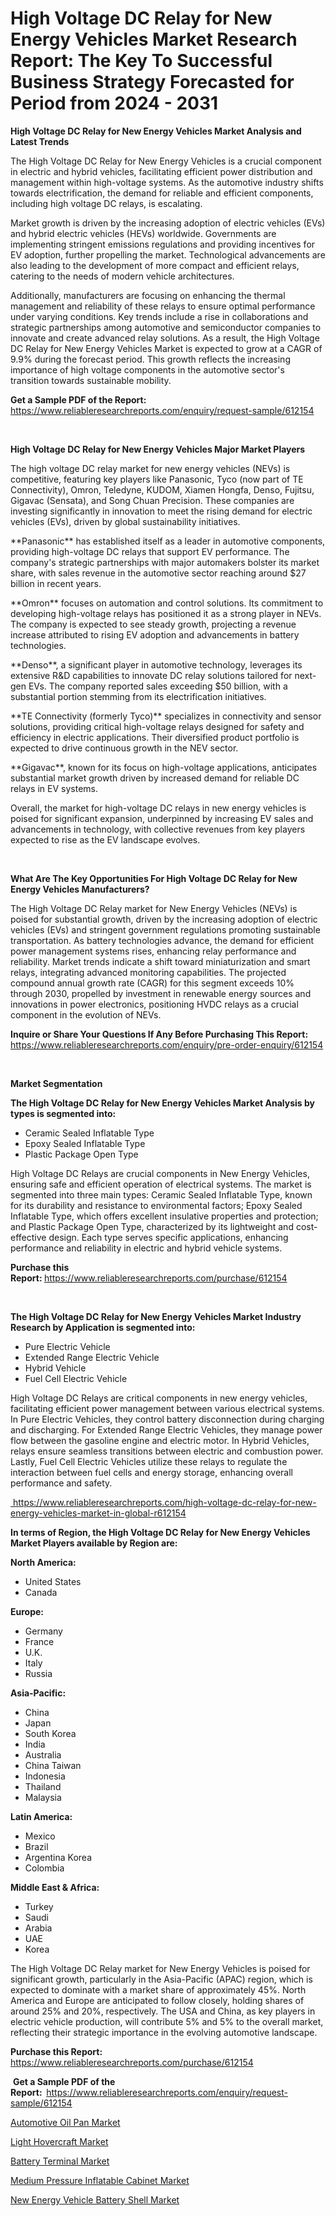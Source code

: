 <p><h1>High Voltage DC Relay for New Energy Vehicles Market Research Report: The Key To Successful Business Strategy Forecasted for Period from 2024 - 2031</h1></p><p><strong>High Voltage DC Relay for New Energy Vehicles Market Analysis and Latest Trends</strong></p>
<p><p>The High Voltage DC Relay for New Energy Vehicles is a crucial component in electric and hybrid vehicles, facilitating efficient power distribution and management within high-voltage systems. As the automotive industry shifts towards electrification, the demand for reliable and efficient components, including high voltage DC relays, is escalating. </p><p>Market growth is driven by the increasing adoption of electric vehicles (EVs) and hybrid electric vehicles (HEVs) worldwide. Governments are implementing stringent emissions regulations and providing incentives for EV adoption, further propelling the market. Technological advancements are also leading to the development of more compact and efficient relays, catering to the needs of modern vehicle architectures.</p><p>Additionally, manufacturers are focusing on enhancing the thermal management and reliability of these relays to ensure optimal performance under varying conditions. Key trends include a rise in collaborations and strategic partnerships among automotive and semiconductor companies to innovate and create advanced relay solutions. As a result, the High Voltage DC Relay for New Energy Vehicles Market is expected to grow at a CAGR of 9.9% during the forecast period. This growth reflects the increasing importance of high voltage components in the automotive sector's transition towards sustainable mobility.</p></p>
<p><strong>Get a Sample PDF of the Report:&nbsp;</strong> <a href="https://www.reliableresearchreports.com/enquiry/request-sample/612154?utm_campaign=11&utm_medium=2&utm_source=Github&utm_content=ia&utm_term=10122024&utm_id=high-voltage-dc-relay-for-new-energy-vehicles">https://www.reliableresearchreports.com/enquiry/request-sample/612154</a></p>
<p>&nbsp;</p>
<p><strong>High Voltage DC Relay for New Energy Vehicles Major Market Players</strong></p>
<p><p>The high voltage DC relay market for new energy vehicles (NEVs) is competitive, featuring key players like Panasonic, Tyco (now part of TE Connectivity), Omron, Teledyne, KUDOM, Xiamen Hongfa, Denso, Fujitsu, Gigavac (Sensata), and Song Chuan Precision. These companies are investing significantly in innovation to meet the rising demand for electric vehicles (EVs), driven by global sustainability initiatives.</p><p>**Panasonic** has established itself as a leader in automotive components, providing high-voltage DC relays that support EV performance. The company's strategic partnerships with major automakers bolster its market share, with sales revenue in the automotive sector reaching around $27 billion in recent years.</p><p>**Omron** focuses on automation and control solutions. Its commitment to developing high-voltage relays has positioned it as a strong player in NEVs. The company is expected to see steady growth, projecting a revenue increase attributed to rising EV adoption and advancements in battery technologies.</p><p>**Denso**, a significant player in automotive technology, leverages its extensive R&D capabilities to innovate DC relay solutions tailored for next-gen EVs. The company reported sales exceeding $50 billion, with a substantial portion stemming from its electrification initiatives.</p><p>**TE Connectivity (formerly Tyco)** specializes in connectivity and sensor solutions, providing critical high-voltage relays designed for safety and efficiency in electric applications. Their diversified product portfolio is expected to drive continuous growth in the NEV sector.</p><p>**Gigavac**, known for its focus on high-voltage applications, anticipates substantial market growth driven by increased demand for reliable DC relays in EV systems.</p><p>Overall, the market for high-voltage DC relays in new energy vehicles is poised for significant expansion, underpinned by increasing EV sales and advancements in technology, with collective revenues from key players expected to rise as the EV landscape evolves.</p></p>
<p>&nbsp;</p>
<p><strong>What Are The Key Opportunities For High Voltage DC Relay for New Energy Vehicles Manufacturers?</strong></p>
<p><p>The High Voltage DC Relay market for New Energy Vehicles (NEVs) is poised for substantial growth, driven by the increasing adoption of electric vehicles (EVs) and stringent government regulations promoting sustainable transportation. As battery technologies advance, the demand for efficient power management systems rises, enhancing relay performance and reliability. Market trends indicate a shift toward miniaturization and smart relays, integrating advanced monitoring capabilities. The projected compound annual growth rate (CAGR) for this segment exceeds 10% through 2030, propelled by investment in renewable energy sources and innovations in power electronics, positioning HVDC relays as a crucial component in the evolution of NEVs.</p></p>
<p><strong>Inquire or Share Your Questions If Any Before Purchasing This Report:</strong> <a href="https://www.reliableresearchreports.com/enquiry/pre-order-enquiry/612154?utm_campaign=11&utm_medium=2&utm_source=Github&utm_content=ia&utm_term=10122024&utm_id=high-voltage-dc-relay-for-new-energy-vehicles">https://www.reliableresearchreports.com/enquiry/pre-order-enquiry/612154</a></p>
<p>&nbsp;</p>
<p><strong>Market Segmentation</strong></p>
<p><strong>The High Voltage DC Relay for New Energy Vehicles Market Analysis by types is segmented into:</strong></p>
<p><ul><li>Ceramic Sealed Inflatable Type</li><li>Epoxy Sealed Inflatable Type</li><li>Plastic Package Open Type</li></ul></p>
<p><p>High Voltage DC Relays are crucial components in New Energy Vehicles, ensuring safe and efficient operation of electrical systems. The market is segmented into three main types: Ceramic Sealed Inflatable Type, known for its durability and resistance to environmental factors; Epoxy Sealed Inflatable Type, which offers excellent insulative properties and protection; and Plastic Package Open Type, characterized by its lightweight and cost-effective design. Each type serves specific applications, enhancing performance and reliability in electric and hybrid vehicle systems.</p></p>
<p><strong>Purchase this Report:&nbsp;</strong><a href="https://www.reliableresearchreports.com/purchase/612154?utm_campaign=11&utm_medium=2&utm_source=Github&utm_content=ia&utm_term=10122024&utm_id=high-voltage-dc-relay-for-new-energy-vehicles">https://www.reliableresearchreports.com/purchase/612154</a></p>
<p>&nbsp;</p>
<p><strong>The High Voltage DC Relay for New Energy Vehicles Market Industry Research by Application is segmented into:</strong></p>
<p><ul><li>Pure Electric Vehicle</li><li>Extended Range Electric Vehicle</li><li>Hybrid Vehicle</li><li>Fuel Cell Electric Vehicle</li></ul></p>
<p><p>High Voltage DC Relays are critical components in new energy vehicles, facilitating efficient power management between various electrical systems. In Pure Electric Vehicles, they control battery disconnection during charging and discharging. For Extended Range Electric Vehicles, they manage power flow between the gasoline engine and electric motor. In Hybrid Vehicles, relays ensure seamless transitions between electric and combustion power. Lastly, Fuel Cell Electric Vehicles utilize these relays to regulate the interaction between fuel cells and energy storage, enhancing overall performance and safety.</p></p>
<p><a href="https://www.reliableresearchreports.com/high-voltage-dc-relay-for-new-energy-vehicles-market-in-global-r612154?utm_campaign=11&utm_medium=2&utm_source=Github&utm_content=ia&utm_term=10122024&utm_id=high-voltage-dc-relay-for-new-energy-vehicles">&nbsp;https://www.reliableresearchreports.com/high-voltage-dc-relay-for-new-energy-vehicles-market-in-global-r612154</a></p>
<p><strong>In terms of Region, the High Voltage DC Relay for New Energy Vehicles Market Players available by Region are:</strong></p>
<p>
    <p> <strong> North America: </strong>
        <ul>
            <li>United States</li>
            <li>Canada</li>
        </ul>
        </p> 
    <p> <strong> Europe: </strong>
        <ul>
            <li>Germany</li>
            <li>France</li>
            <li>U.K.</li>
            <li>Italy</li>
            <li>Russia</li>
        </ul>
        </p> 
    <p> <strong> Asia-Pacific: </strong>
        <ul>
            <li>China</li>
            <li>Japan</li>
            <li>South Korea</li>
            <li>India</li>
            <li>Australia</li>
            <li>China Taiwan</li>
            <li>Indonesia</li>
            <li>Thailand</li>
            <li>Malaysia</li>
        </ul>
        </p> 
    <p> <strong> Latin America: </strong>
        <ul>
            <li>Mexico</li>
            <li>Brazil</li>
            <li>Argentina Korea</li>
            <li>Colombia</li>
        </ul>
        </p> 
    <p> <strong> Middle East & Africa: </strong>
        <ul>
            <li>Turkey</li>
            <li>Saudi</li>
            <li>Arabia</li>
            <li>UAE</li>
            <li>Korea</li>
        </ul>
    </p>
    </p>
<p><p>The High Voltage DC Relay market for New Energy Vehicles is poised for significant growth, particularly in the Asia-Pacific (APAC) region, which is expected to dominate with a market share of approximately 45%. North America and Europe are anticipated to follow closely, holding shares of around 25% and 20%, respectively. The USA and China, as key players in electric vehicle production, will contribute 5% and 5% to the overall market, reflecting their strategic importance in the evolving automotive landscape.</p></p>
<p><strong>Purchase this Report: </strong><a href="https://www.reliableresearchreports.com/purchase/612154?utm_campaign=11&utm_medium=2&utm_source=Github&utm_content=ia&utm_term=10122024&utm_id=high-voltage-dc-relay-for-new-energy-vehicles">https://www.reliableresearchreports.com/purchase/612154</a></p>
<p>&nbsp;<strong>Get a Sample PDF of the Report:&nbsp;&nbsp;</strong><a href="https://www.reliableresearchreports.com/enquiry/request-sample/612154?utm_campaign=11&utm_medium=2&utm_source=Github&utm_content=ia&utm_term=10122024&utm_id=high-voltage-dc-relay-for-new-energy-vehicles">https://www.reliableresearchreports.com/enquiry/request-sample/612154</a></p>
<p><strong></strong></p>
<p><p><a href="https://www.linkedin.com/pulse/how-automotive-oil-pan-market-projected-soar-size-share-8-cagr-tiole?utm_campaign=11&utm_medium=2&utm_source=Github&utm_content=ia&utm_term=10122024&utm_id=high-voltage-dc-relay-for-new-energy-vehicles">Automotive Oil Pan Market</a></p><p><a href="https://www.linkedin.com/pulse/outlook-light-hovercraft-market-2024-2031-competitive-bgbke?utm_campaign=11&utm_medium=2&utm_source=Github&utm_content=ia&utm_term=10122024&utm_id=high-voltage-dc-relay-for-new-energy-vehicles">Light Hovercraft Market</a></p><p><a href="https://www.linkedin.com/pulse/battery-terminal-market-analysis-type-application-geography-szshe?utm_campaign=11&utm_medium=2&utm_source=Github&utm_content=ia&utm_term=10122024&utm_id=high-voltage-dc-relay-for-new-energy-vehicles">Battery Terminal Market</a></p><p><a href="https://github.com/gukenneth26571/Market-Research-Report-List-1/blob/main/medium-pressure-inflatable-cabinet-market.md?utm_campaign=11&utm_medium=2&utm_source=Github&utm_content=ia&utm_term=10122024&utm_id=high-voltage-dc-relay-for-new-energy-vehicles">Medium Pressure Inflatable Cabinet Market</a></p><p><a href="https://github.com/ChiragRp1/Market-Research-Report-List-6/blob/main/new-energy-vehicle-battery-shell-market.md?utm_campaign=11&utm_medium=2&utm_source=Github&utm_content=ia&utm_term=10122024&utm_id=high-voltage-dc-relay-for-new-energy-vehicles">New Energy Vehicle Battery Shell Market</a></p></p>